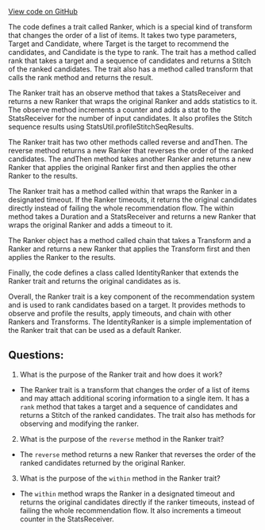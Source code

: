 [View code on GitHub](https://github.com/misbahsy/the-algorithm/follow-recommendations-service/common/src/main/scala/com/twitter/follow_recommendations/common/base/Ranker.scala)

The code defines a trait called Ranker, which is a special kind of transform that changes the order of a list of items. It takes two type parameters, Target and Candidate, where Target is the target to recommend the candidates, and Candidate is the type to rank. The trait has a method called rank that takes a target and a sequence of candidates and returns a Stitch of the ranked candidates. The trait also has a method called transform that calls the rank method and returns the result. 

The Ranker trait has an observe method that takes a StatsReceiver and returns a new Ranker that wraps the original Ranker and adds statistics to it. The observe method increments a counter and adds a stat to the StatsReceiver for the number of input candidates. It also profiles the Stitch sequence results using StatsUtil.profileStitchSeqResults. 

The Ranker trait has two other methods called reverse and andThen. The reverse method returns a new Ranker that reverses the order of the ranked candidates. The andThen method takes another Ranker and returns a new Ranker that applies the original Ranker first and then applies the other Ranker to the results. 

The Ranker trait has a method called within that wraps the Ranker in a designated timeout. If the Ranker timeouts, it returns the original candidates directly instead of failing the whole recommendation flow. The within method takes a Duration and a StatsReceiver and returns a new Ranker that wraps the original Ranker and adds a timeout to it. 

The Ranker object has a method called chain that takes a Transform and a Ranker and returns a new Ranker that applies the Transform first and then applies the Ranker to the results. 

Finally, the code defines a class called IdentityRanker that extends the Ranker trait and returns the original candidates as is. 

Overall, the Ranker trait is a key component of the recommendation system and is used to rank candidates based on a target. It provides methods to observe and profile the results, apply timeouts, and chain with other Rankers and Transforms. The IdentityRanker is a simple implementation of the Ranker trait that can be used as a default Ranker.
## Questions: 
 1. What is the purpose of the Ranker trait and how does it work?
- The Ranker trait is a transform that changes the order of a list of items and may attach additional scoring information to a single item. It has a `rank` method that takes a target and a sequence of candidates and returns a Stitch of the ranked candidates. The trait also has methods for observing and modifying the ranker.

2. What is the purpose of the `reverse` method in the Ranker trait?
- The `reverse` method returns a new Ranker that reverses the order of the ranked candidates returned by the original Ranker.

3. What is the purpose of the `within` method in the Ranker trait?
- The `within` method wraps the Ranker in a designated timeout and returns the original candidates directly if the ranker timeouts, instead of failing the whole recommendation flow. It also increments a timeout counter in the StatsReceiver.